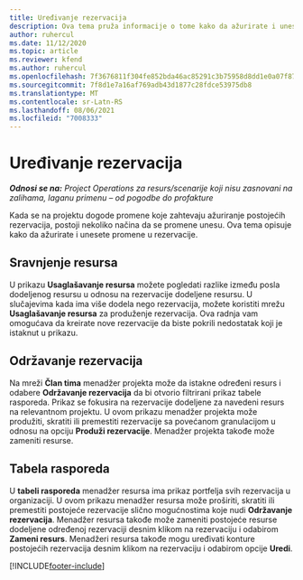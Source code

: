 ```yaml
---
title: Uređivanje rezervacija
description: Ova tema pruža informacije o tome kako da ažurirate i unesete promene u rezervacije.
author: ruhercul
ms.date: 11/12/2020
ms.topic: article
ms.reviewer: kfend
ms.author: ruhercul
ms.openlocfilehash: 7f3676811f304fe852bda46ac85291c3b75958d8dd1e0a07f87c58ef5efe8738
ms.sourcegitcommit: 7f8d1e7a16af769adb43d1877c28fdce53975db8
ms.translationtype: MT
ms.contentlocale: sr-Latn-RS
ms.lasthandoff: 08/06/2021
ms.locfileid: "7008333"
---
```

# <a name="edit-bookings"></a>Uređivanje rezervacija

_**Odnosi se na:** Project Operations za resurs/scenarije koji nisu zasnovani na zalihama, laganu primenu – od pogodbe do profakture_


Kada se na projektu dogode promene koje zahtevaju ažuriranje postojećih rezervacija, postoji nekoliko načina da se promene unesu. Ova tema opisuje kako da ažurirate i unesete promene u rezervacije.

## <a name="resource-reconciliation"></a>Sravnjenje resursa

U prikazu **Usaglašavanje resursa** možete pogledati razlike između posla dodeljenog resursu u odnosu na rezervacije dodeljene resursu. U slučajevima kada ima više dodela nego rezervacija, možete koristiti mrežu **Usaglašavanje resursa** za produženje rezervacija. Ova radnja vam omogućava da kreirate nove rezervacije da biste pokrili nedostatak koji je istaknut u prikazu.

## <a name="maintain-bookings"></a>Održavanje rezervacija

Na mreži **Član tima** menadžer projekta može da istakne određeni resurs i odabere **Održavanje rezervacija** da bi otvorio filtrirani prikaz tabele rasporeda. Prikaz se fokusira na rezervacije dodeljene za navedeni resurs na relevantnom projektu. U ovom prikazu menadžer projekta može produžiti, skratiti ili premestiti rezervacije sa povećanom granulacijom u odnosu na opciju **Produži rezervacije**. Menadžer projekta takođe može zameniti resurse.

## <a name="schedule-board"></a>Tabela rasporeda

U **tabeli rasporeda** menadžer resursa ima prikaz portfelja svih rezervacija u organizaciji. U ovom prikazu menadžer resursa može proširiti, skratiti ili premestiti postojeće rezervacije slično mogućnostima koje nudi **Održavanje rezervacija**. Menadžer resursa takođe može zameniti postojeće resurse dodeljene određenoj rezervaciji desnim klikom na rezervaciju i odabirom **Zameni resurs**. Menadžeri resursa takođe mogu uređivati konture postojećih rezervacija desnim klikom na rezervaciju i odabirom opcije **Uredi**.


[!INCLUDE[footer-include](../includes/footer-banner.md)]
